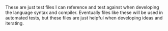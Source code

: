 These are just test files I can reference and test against when developing the language syntax and compiler. Eventually files like these will be used in automated tests, but these files are just helpful when developing ideas and iterating.